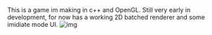 This is a game im making in c++ and OpenGL.
Still very early in development, for now has
a working 2D batched renderer and some imidiate mode UI.
![img](https://i.ibb.co/hYPdTpK/Screenshot-from-2021-06-10-18-55-10.png)
